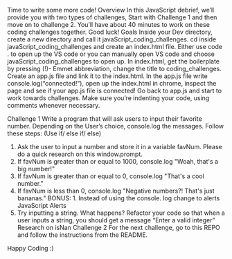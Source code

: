 Time to write some more code!
Overview
In this JavaScript debrief, we’ll provide you with two types of challenges, Start with Challenge 1 and then move on to challenge 2. You’ll have about 40 minutes to work on these coding challenges together.  Good luck!
Goals
Inside your Dev directory, create a new directory and call it javaScript_coding_challenges.
cd inside javaScript_coding_challenges and create an index.html file.
Either use code . to open up the VS code or you can manually open VS code and choose javaScript_coding_challenges to open up.
In index.html, get the boilerplate by pressing (!)- Emmet abbreviation, change the title to coding_challenges. 
Create an app.js file and link it to the index.html.
In the app.js file write console.log(“connected!”), open up the index.html in chrome, inspect the page and see if your app.js file is connected!
Go back to app.js and start to work towards challenges. 
Make sure you’re indenting your code, using comments whenever necessary. 

Challenge 1 
Write a program that will ask users to input their favorite number. Depending on the User’s choice, console.log the messages. 
Follow these steps: (Use if/ else if/ else) 
1. Ask the user to input a number and store it in a variable favNum. Please do a quick research on this window.prompt. 
2. If favNum is greater than or equal to 1000, console.log "Woah, that's a big number!"
3. If favNum is greater than or equal to 0, console.log "That's a cool number."
4. If favNum is less than 0, console.log "Negative numbers?! That's just bananas."
BONUS:  1. Instead of using the console. log change to alerts JavaScript Alerts
2. Try inputting a string. What happens? Refactor your code so that when a user inputs a string, you should get a message “Enter a valid integer”
Research on isNan
Challenge 2
For the next challenge, go to this REPO and follow the instructions from the README.

Happy Coding :)
